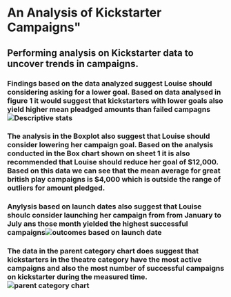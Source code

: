 # An Analysis of Kickstarter Campaigns"
## Performing analysis on Kickstarter data to uncover trends in campaigns.
### Findings based on the data analyzed suggest Louise should considering asking for a lower goal. Based on data analysed in figure 1 it would suggest that kickstarters with lower goals also yield higher mean pleadged amounts than failed campagns![Descriptive stats](https://user-images.githubusercontent.com/99226892/154222603-51e06522-adc1-4544-85b7-12e4a7066781.png)
 ### The analysis in the Boxplot also suggest that Louise should consider lowering her campaign goal. Based on the analysis conducted in the Box chart shown on sheet 1 it is also recommended that Louise should reduce her goal of $12,000. Based on this data we can see that the mean average for great british play campaigns is $4,000 which is outside the range of outliers for amount pledged.
### Anylysis based on launch dates also suggest that Louise shoulc consider launching her campaign from from January to July ans those month yielded the highest successful campaigns![outcomes based on launch date](https://user-images.githubusercontent.com/99226892/154221318-092f3ddd-e4b4-4a29-905a-b05805f78ed3.png)
### The data in the parent category chart does suggest that kickstarters in the theatre category have the most active campaigns and also the most number of successful campaigns on kickstarter during the measured time.![parent category chart](https://user-images.githubusercontent.com/99226892/154223208-64f5f865-c704-4c4b-8b90-83d061b3e165.png)
